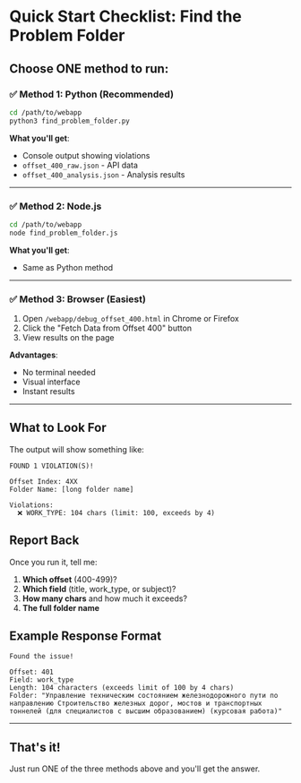 # Quick Start Checklist: Find the Problem Folder

## Choose ONE method to run:

### ✅ Method 1: Python (Recommended)

```bash
cd /path/to/webapp
python3 find_problem_folder.py
```

**What you'll get**:
- Console output showing violations
- `offset_400_raw.json` - API data
- `offset_400_analysis.json` - Analysis results

---

### ✅ Method 2: Node.js

```bash
cd /path/to/webapp
node find_problem_folder.js
```

**What you'll get**:
- Same as Python method

---

### ✅ Method 3: Browser (Easiest)

1. Open `/webapp/debug_offset_400.html` in Chrome or Firefox
2. Click the "Fetch Data from Offset 400" button
3. View results on the page

**Advantages**:
- No terminal needed
- Visual interface
- Instant results

---

## What to Look For

The output will show something like:

```
FOUND 1 VIOLATION(S)!

Offset Index: 4XX
Folder Name: [long folder name]

Violations:
  ❌ WORK_TYPE: 104 chars (limit: 100, exceeds by 4)
```

## Report Back

Once you run it, tell me:

1. **Which offset** (400-499)?
2. **Which field** (title, work_type, or subject)?
3. **How many chars** and how much it exceeds?
4. **The full folder name**

## Example Response Format

```
Found the issue!

Offset: 401
Field: work_type
Length: 104 characters (exceeds limit of 100 by 4 chars)
Folder: "Управление техническим состоянием железнодорожного пути по направлению Строительство железных дорог, мостов и транспортных тоннелей (для специалистов с высшим образованием) (курсовая работа)"
```

---

## That's it!

Just run ONE of the three methods above and you'll get the answer.
